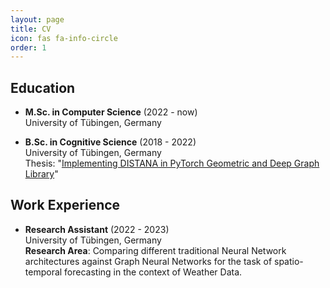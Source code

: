 ```yaml
---
layout: page
title: CV
icon: fas fa-info-circle
order: 1
---
```


## Education

- **M.Sc. in Computer Science** (2022 - now)  
  University of Tübingen, Germany  

- **B.Sc. in Cognitive Science** (2018 - 2022)  
  University of Tübingen, Germany  
  Thesis: "[Implementing DISTANA in PyTorch Geometric and Deep Graph Library](https://github.com/magicmagnus/BSC-Kaut)"


## Work Experience

- **Research Assistant** (2022 - 2023)  
    University of Tübingen, Germany  
    **Research Area**: Comparing different traditional Neural Network architectures against Graph Neural Networks for the task of spatio-temporal forecasting in the context of Weather Data.


